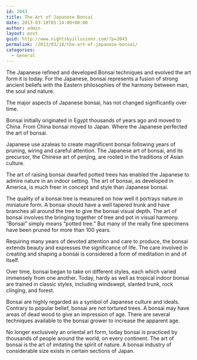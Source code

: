 ```yaml
---
id: 2043
title: The Art of Japanese Bonsai
date: 2013-03-18T05:14:00+00:00
author: admin
layout: post
guid: http://www.nightskyillusions.com/?p=2043
permalink: /2013/03/18/the-art-of-japanese-bonsai/
categories:
  - General
---
```

The Japanese refined and developed Bonsai techniques and evolved the art form it is today. For the Japanese, bonsai represents a fusion of strong ancient beliefs with the Eastern philosophies of the harmony between man, the soul and nature.
  
The major aspects of Japanese bonsai, has not changed significantly over time.

Bonsai initially originated in Egypt thousands of years ago and moved to China. From China bonsai moved to Japan. Where the Japanese perfected the art of bonsai.

Japanese use azaleas to create magnificent bonsai following years of pruning, wiring and careful attention. The Japanese art of bonsai, and its precursor, the Chinese art of penjing, are rooted in the traditions of Asian culture.

The art of raising bonsai dwarfed potted trees has enabled the Japanese to admire nature in an indoor setting. The art of bonsai, as developed in America, is much freer in concept and style than Japanese bonsai.

The quality of a bonsai tree is measured on how well it portrays nature in miniature form. A bonsai should have a well tapered trunk and have branches all around the tree to give the bonsai visual depth. The art of bonsai involves the bringing together of tree and pot in visual harmony. &#8220;Bonsai&#8221; simply means &#8220;potted tree.&#8221; But many of the really fine specimens have been pruned for more than 100 years.

Requiring many years of devoted attention and care to produce, the bonsai extends beauty and expresses the significance of life. The care involved in creating and shaping a bonsai is considered a form of meditation in and of itself.

Over time, bonsai began to take on different styles, each which varied immensely from one another. Today, hardy as well as tropical indoor bonsai are trained in classic styles, including windswept, slanted trunk, rock clinging, and forest.

Bonsai are highly regarded as a symbol of Japanese culture and ideals. Contrary to popular belief, bonsai are not tortured trees. A bonsai may have areas of dead wood to give an impression of age. There are several techniques available to the bonsai grower to increase the apparent age.

No longer exclusively an oriental art form, today bonsai is practiced by thousands of people around the world, on every continent. The art of bonsai is the art of imitating the spirit of nature. A bonsai industry of considerable size exists in certain sections of Japan.